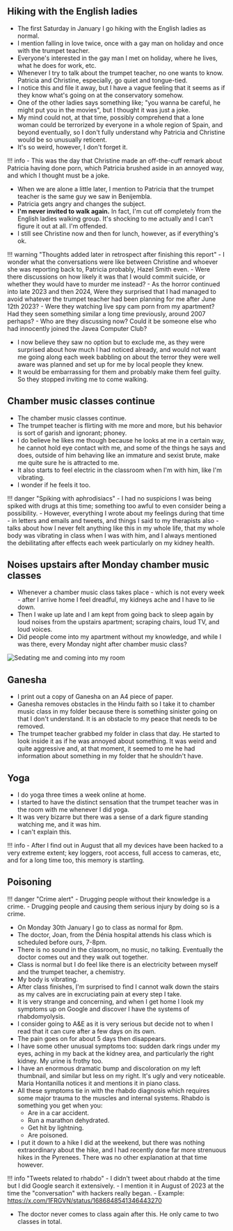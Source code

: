 

## Hiking with the English ladies

- The first Saturday in January I go hiking with the English ladies as normal.
- I mention falling in love twice, once with a gay man on holiday and once with the trumpet teacher. 
- Everyone's interested in the gay man I met on holiday, where he lives, what he does for work, etc.
- Whenever I try to talk about the trumpet teacher, no one wants to know. Patricia and Christine, especially, go quiet and tongue-tied.
- I notice this and file it away, but I have a vague feeling that it seems as if they know what's going on at the conservatory somehow.
- One of the other ladies says something like; "you wanna be careful, he might put you in the movies", but I thought it was just a joke.
- My mind could not, at that time, possibly comprehend that a lone woman could be terrorized by everyone in a whole region of Spain, and beyond eventually, so I don't fully understand why Patricia and Christine would be so unusually reticent.
- It's so weird, however, I don't forget it.

!!! info
    - This was the day that Christine made an off-the-cuff remark about Patricia having done porn, which Patricia brushed aside in an annoyed way, and which I thought must be a joke.

- When we are alone a little later, I mention to Patricia that the trumpet teacher is the same guy we saw in Benijembla.
- Patricia gets angry and changes the subject.
- **I'm never invited to walk again.** In fact, I'm cut off completely from the English ladies walking group. It's shocking to me actually and I can't figure it out at all. I'm offended.
- I still see Christine now and then for lunch, however, as if everything's ok.

!!! warning "Thoughts added later in retrospect after finishing this report"
    - I wonder what the conversations were like between Christine and whoever she was reporting back to, Patricia probably, Hazel Smith even.
    - Were there discussions on how likely it was that I would commit suicide, or whether they would have to murder me instead?
    - As the horror continued into late 2023 and then 2024, Were they surprised that I had managed to avoid whatever the trumpet teacher had been planning for me after June 12th 2023?
    - Were they watching live spy cam porn from my apartment? Had they seen something similar a long time previously, around 2007 perhaps?
    - Who are they discussing now? Could it be someone else who had innocently joined the Javea Computer Club?

- I now believe they saw no option but to exclude me, as they were surprised about how much I had noticed already, and would not want me going along each week babbling on about the terror they were well aware was planned and set up for me by local people they knew.
- It would be embarrassing for them and probably make them feel guilty. So they stopped inviting me to come walking.

## Chamber music classes continue

- The chamber music classes continue.
- The trumpet teacher is flirting with me more and more, but his behavior is sort of garish and ignorant; phoney.
- I do believe he likes me though because he looks at me in a certain way, he cannot hold eye contact with me, and some of the things he says and does, outside of him behaving like an immature and sexist brute, make me quite sure he is attracted to me.
- It also starts to feel electric in the classroom when I'm with him, like I'm vibrating.
- I wonder if he feels it too.

!!! danger "Spiking with aphrodisiacs"
    - I had no suspicions I was being spiked with drugs at this time; something too awful to even consider being a possibility.
    - However, everything I wrote about my feelings during that time - in letters and emails and tweets, and things I said to my therapists also - talks about how I never felt anything like this in my whole life, that my whole body was vibrating in class when I was with him, and I always mentioned the debilitating after effects each week particularly on my kidney health.

## Noises upstairs after Monday chamber music classes

- Whenever a chamber music class takes place - which is not every week - after I arrive home I feel dreadful, my kidneys ache and I have to lie down.
- Then I wake up late and I am kept from going back to sleep again by loud noises from the upstairs apartment; scraping chairs, loud TV, and loud voices.
- Did people come into my apartment without my knowledge, and while I was there, every Monday night after chamber music class?

![Sedating me and coming into my room](../content/images/sedating/sedating-1.png)

## Ganesha

- I print out a copy of Ganesha on an A4 piece of paper.
- Ganesha removes obstacles in the Hindu faith so I take it to chamber music class in my folder because there is something sinister going on that I don't understand. It is an obstacle to my peace that needs to be removed.
- The trumpet teacher grabbed my folder in class that day. He started to look inside it as if he was annoyed about something. It was weird and quite aggressive and, at that moment, it seemed to me he had information about something in my folder that he shouldn't have.

## Yoga

- I do yoga three times a week online at home.
- I started to have the distinct sensation that the trumpet teacher was in the room with me whenever I did yoga.
- It was very bizarre but there was a sense of a dark figure standing watching me, and it was him.
- I can't explain this.

!!! info
    - After I find out in August that all my devices have been hacked to a very extreme extent; key loggers, root access, full access to cameras, etc, and for a long time too, this memory is startling.

## Poisoning

!!! danger "Crime alert"
    - Drugging people without their knowledge is a crime.
    - Drugging people and causing them serious injury by doing so is a crime.

- On Monday 30th January I go to class as normal for 8pm.
- The doctor, Joan, from the Dénia hospital attends his class which is scheduled before ours, 7-8pm.
- There is no sound in the classroom, no music, no talking. Eventually the doctor comes out and they walk out together.
- Class is normal but I do feel like there is an electricity between myself and the trumpet teacher, a chemistry.
- My body is vibrating.
- After class finishes, I'm surprised to find I cannot walk down the stairs as my calves are in excruciating pain at every step I take.
- It is very strange and concerning, and when I get home I look my symptoms up on Google and discover I have the systems of rhabdomyolysis. 
- I consider going to A&E as it is very serious but decide not to when I read that it can cure after a few days on its own.
- The pain goes on for about 5 days then disappears.
- I have some other unusual symptoms too: sudden dark rings under my eyes, aching in my back at the kidney area, and particularly the right kidney. My urine is frothy too.
- I have an enormous dramatic bump and discoloration on my left thumbnail, and similar but less on my right. It's ugly and very noticeable. Maria Hontanilla notices it and mentions it in piano class.
- All these symptoms tie in with the rhabdo diagnosis which requires some major trauma to the muscles and internal systems. Rhabdo is something you get when you:
    - Are in a car accident.
    - Run a marathon dehydrated.
    - Get hit by lightning.
    - Are poisoned.
- I put it down to a hike I did at the weekend, but there was nothing extraordinary about the hike, and I had recently done far more strenuous hikes in the Pyrenees. There was no other explanation at that time however.

!!! info "Tweets related to rhabdo"
    - I didn't tweet about rhabdo at the time but I did Google search it extensively.
    - I mention it in August of 2023 at the time the "conversation" with hackers really began.
    - Example: https://x.com/1FRGVN/status/1686848541346443270

- The doctor never comes to class again after this. He only came to two classes in total. 